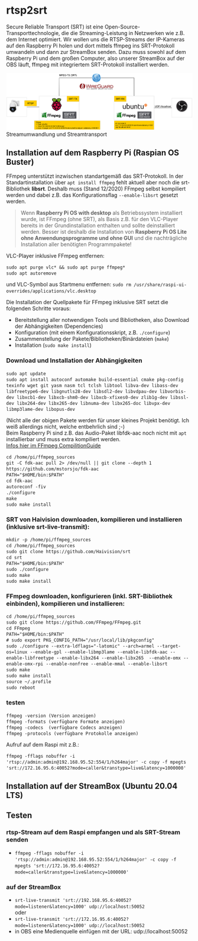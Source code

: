 # rtsp2srt
Secure Reliable Transport (SRT) ist eine Open-Source-Transporttechnologie, die die Streaming-Leistung in Netzwerken wie z.B. dem Internet optimiert.
Wir wollen uns die RTSP-Streams der IP-Kameras auf den Raspberry Pi holen und dort mittels ffmpeg ins SRT-Protokoll umwandeln und dann zur StreamBox senden.
Dazu muss sowohl auf dem Raspberry Pi und dem großen Computer, also unserer StreamBox auf der OBS läuft, ffmpeg mit integriertem SRT-Protokoll installiert werden.

![rtsp2srt](ffmpeg-srt.png "Streamtransport") 
Streamumwandlung und Streamtransport 

## Installation auf dem Raspberry Pi (Raspian OS Buster)
FFmpeg unterstützt inzwischen standartgemäß das SRT-Protokoll. 
In der Standartinstallation über `apt install ffmpeg` fehlt aktuell aber noch die srt-Bibliothek **libsrt**. Deshalb muss (Stand 12/2020) FFmpeg selbst kompiliert werden und dabei z.B. das Konfigurationsflag `--enable-libsrt` gesetzt werden.  
> Wenn **Raspberry Pi OS with desktop** als Betriebssystem installiert wurde, ist FFmpeg (ohne SRT), als Basis z.B. für den VLC-Player bereits in der Grundinstallation enthalten und sollte deinstalliert werden. Besser ist deshalb die Installation von **Raspberry Pi OS Lite ohne Anwendungsprogramme und ohne GUI** und die nachträgliche Installation aller benötigten Programmpakete!  

VLC-Player inklusive FFmpeg entfernen:  
```
sudo apt purge vlc* && sudo apt purge ffmpeg*  
sudo apt autoremove  
```
und VLC-Symbol aus Startmenu entfernen: `sudo rm /usr/share/raspi-ui-overrides/applications/vlc.desktop`  

Die Installation der Quellpakete für FFmpeg inklusive SRT setzt die folgenden Schritte voraus:  
- Bereitstellung aller notwendigen Tools und Bibliotheken, also Download der Abhängigkeiten (Dependencies)
- Konfiguration (mit einem Konfigurationsskript, z.B. `./configure`)  
- Zusammenstellung der Pakete/Bibliotheken/Binärdateien (`make`)  
- Installation (`sudo make install`)  

### Download und Installation der Abhängigkeiten ###
```
sudo apt update  
sudo apt install autoconf automake build-essential cmake pkg-config texinfo wget git yasm nasm tcl tclsh libtool libva-dev libass-dev libfreetype6-dev libgnutls28-dev libsdl2-dev libvdpau-dev libvorbis-dev libxcb1-dev libxcb-shm0-dev libxcb-xfixes0-dev zlib1g-dev libssl-dev libx264-dev libx265-dev libnuma-dev libx265-doc libvpx-dev libmp3lame-dev libopus-dev  
``` 
(Nicht alle der obigen Pakete werden für unser kleines Projekt benötigt. Ich weiß allerdings nicht, welche entbehrlich sind ;-)  
Beim Raspberry Pi sind z.B. das Audio-Paket libfdk-aac noch nicht mit `apt` installierbar und muss extra kompiliert werden.  
[Infos hier im FFmpeg CompilitionGuide](https://trac.ffmpeg.org/wiki/CompilationGuide/Ubuntu "FFmpeg CompilitionGuide")  
```
cd /home/pi/ffmpeg_sources  
git -C fdk-aac pull 2> /dev/null || git clone --depth 1 https://github.com/mstorsjo/fdk-aac  
PATH="$HOME/bin:$PATH"  
cd fdk-aac  
autoreconf -fiv  
./configure  
make  
sudo make install  
```  

### SRT von Haivision downloaden, kompilieren und installieren (inklusive srt-live-transmit): ###
```
mkdir -p /home/pi/ffmpeg_sources
cd /home/pi/ffmpeg_sources
sudo git clone https://github.com/Haivision/srt  
cd srt  
PATH="$HOME/bin:$PATH"
sudo ./configure  
sudo make  
sudo make install 
```  
### FFmpeg downloaden, konfigurieren (inkl. SRT-Bibliothek einbinden), kompilieren und installieren: ###
```
cd /home/pi/ffmpeg_sources  
sudo git clone https://github.com/FFmpeg/FFmpeg.git  
cd FFmpeg  
PATH="$HOME/bin:$PATH"  
# sudo export PKG_CONFIG_PATH="/usr/local/lib/pkgconfig"  
sudo ./configure --extra-ldflags="-latomic" --arch=armel --target-os=linux --enable-gpl --enable-libmp3lame --enable-libfdk-aac --enable-libfreetype --enable-libx264 --enable-libx265  --enable-omx --enable-omx-rpi --enable-nonfree --enable-mmal --enable-libsrt  
sudo make  
sudo make install  
source ~/.profile  
sudo reboot
```  

### testen ###
```
ffmpeg -version	(Version anzeigen)  
ffmpeg -formats	(verfügbare Formate anzeigen)  
ffmpeg -codecs	(verfügbare Codecs anzeigen) 
ffmpeg -protocols (verfügbare Protokolle anzeigen)
```  

Aufruf auf dem Raspi mit z.B.:
```
ffmpeg -fflags nobuffer -i 'rtsp://admin:admin@192.168.95.52:554/1/h264major' -c copy -f mpegts 'srt://172.16.95.6:40052?mode=caller&transtype=live&latency=1000000'
```

## Installation auf der StreamBox (Ubuntu 20.04 LTS) ##

## Testen ##
### rtsp-Stream auf dem Raspi empfangen und als SRT-Stream senden ###
- `ffmpeg -fflags nobuffer -i 'rtsp://admin:admin@192.168.95.52:554/1/h264major' -c copy -f mpegts 'srt://172.16.95.6:40052?mode=caller&transtype=live&latency=1000000'`   

### auf der StreamBox
- `srt-live-transmit 'srt://192.168.95.6:40052?mode=listener&latency=1000' udp://localhost:50052`  
oder  
- `srt-live-transmit 'srt://172.16.95.6:40052?mode=listener&latency=1000' udp://localhost:50052`  
- in OBS eine Medienquelle einfügen mit der URL: udp://localhost:50052  
